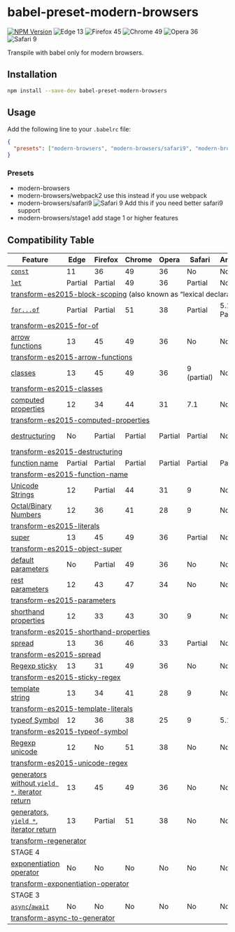 # babel-preset-modern-browsers

[![NPM Version](http://img.shields.io/npm/v/babel-preset-modern-browsers.svg?style=flat-square)](https://www.npmjs.org/package/babel-preset-modern-browsers)
![Edge 13](https://img.shields.io/badge/Edge-13-green.svg?style=flat-square)
![Firefox 45](https://img.shields.io/badge/Firefox-45-green.svg?style=flat-square)
![Chrome 49](https://img.shields.io/badge/Chrome-49-green.svg?style=flat-square)
![Opera 36](https://img.shields.io/badge/Opera-36-green.svg?style=flat-square)
![Safari 9](https://img.shields.io/badge/Safari-9-orange.svg?style=flat-square)

Transpile with babel only for modern browsers.

## Installation

```sh
npm install --save-dev babel-preset-modern-browsers
```

## Usage

Add the following line to your `.babelrc` file:

```json
{
  "presets": ["modern-browsers", "modern-browsers/safari9", "modern-browsers/stage1"]
}
```

### Presets

- modern-browsers
- modern-browsers/webpack2 use this instead if you use webpack
- modern-browsers/safari9 ![Safari 9](https://img.shields.io/badge/Safari-9-green.svg?style=flat-square) Add this if you need better safari9 support
- modern-browsers/stage1 add stage 1 or higher features


## Compatibility Table

<table width="100%">
    <thead>
        <th>Feature</th>
        <th>Edge</th>
        <th>Firefox</th>
        <th>Chrome</th>
        <th>Opera</th>
        <th>Safari</th>
        <th>Android</th>
        <th>iOS</th>
    </thead>
    <tr>
        <td>
            <a href="https://kangax.github.io/compat-table/es6/#test-const"><code>const</code></a>
        </td>
        <td>11</td>
        <td>36</td>
        <td>49</td>
        <td>36</td>
        <td>No</td>
        <td>No</td>
        <td>No</td>
    </tr>
    <tr>
        <td>
            <a href="https://kangax.github.io/compat-table/es6/#test-let"><code>let</code></a>
        </td>
        <td>Partial</td>
        <td>Partial</td>
        <td>49</td>
        <td>36</td>
        <td>Partial</td>
        <td>No</td>
        <td>Partial</td>
    </tr>
    <tr>
        <td colspan="8">
            <a href="https://babeljs.io/docs/plugins/transform-es2015-block-scoping">transform-es2015-block-scoping</a> (also known as “lexical declarations”)
        </td>
    </tr>
    <tr>
        <td>
            <a href="https://kangax.github.io/compat-table/es6/#test-for..of_loops"><code>for...of</code></a>
        </td>
        <td>Partial</td>
        <td>Partial</td>
        <td>51</td>
        <td>38</td>
        <td>Partial</td>
        <td>5.1 Partial</td>
        <td>Partial</td>
    </tr>
    <tr>
        <td colspan="8">
            <a href="https://babeljs.io/docs/plugins/transform-es2015-for-of">transform-es2015-for-of</a>
        </td>
    </tr>
    <tr>
        <td>
            <a href="https://kangax.github.io/compat-table/es6/#test-arrow_functions">arrow functions</a>
        </td>
        <td>13</td>
        <td>45</td>
        <td>49</td>
        <td>36</td>
        <td>No</td>
        <td>No</td>
        <td>No</td>
    </tr>
    <tr>
        <td colspan="8">
            <a href="https://babeljs.io/docs/plugins/transform-es2015-arrow-functions">transform-es2015-arrow-functions</a>
        </td>
    </tr>
    <tr>
        <td>
            <a href="https://kangax.github.io/compat-table/es6/#test-arrow_functions">classes</a>
        </td>
        <td>13</td>
        <td>45</td>
        <td>49</td>
        <td>36</td>
        <td>9 (partial)</td>
        <td>No</td>
        <td>9 (partial)</td>
    </tr>
    <tr>
        <td colspan="8">
            <a href="https://babeljs.io/docs/plugins/transform-es2015-classes">transform-es2015-classes</a>
        </td>
    </tr>
    <tr>
        <td>
            <a href="https://kangax.github.io/compat-table/es6/#test-object_literal_extensions_computed_properties">computed properties</a>
        </td>
        <td>12</td>
        <td>34</td>
        <td>44</td>
        <td>31</td>
        <td>7.1</td>
        <td>No</td>
        <td>8</td>
    </tr>
    <tr>
        <td colspan="8">
            <a href="https://babeljs.io/docs/plugins/transform-es2015-computed-properties">transform-es2015-computed-properties</a>
        </td>
    </tr>
    <tr>
        <td>
            <a href="https://kangax.github.io/compat-table/es6/">destructuring</a>
        </td>
        <td>No</td>
        <td>Partial</td>
        <td>Partial</td>
        <td>Partial</td>
        <td>Partial</td>
        <td>No</td>
        <td>Partial since 8</td>
    </tr>
    <tr>
        <td colspan="8">
            <a href="https://babeljs.io/docs/plugins/transform-es2015-destructuring">transform-es2015-destructuring</a>
        </td>
    </tr>
    <tr>
        <td>
            <a href="https://kangax.github.io/compat-table/es6/#test-function_name_property">function name</a>
        </td>
        <td>Partial</td>
        <td>Partial</td>
        <td>Partial</td>
        <td>Partial</td>
        <td>Partial</td>
        <td>Partial</td>
        <td>Partial</td>
    </tr>
    <tr>
        <td colspan="8">
            <a href="https://babeljs.io/docs/plugins/transform-es2015-function-name">transform-es2015-function-name</a>
        </td>
    </tr>
    <tr>
        <td>
            <a href="https://kangax.github.io/compat-table/es6/#test-Unicode_code_point_escapes_in_strings">Unicode Strings</a>
        </td>
        <td>12</td>
        <td>Partial</td>
        <td>44</td>
        <td>31</td>
        <td>9</td>
        <td>No</td>
        <td>9</td>
    </tr>
    <tr>
        <td>
            <a href="https://kangax.github.io/compat-table/es6/#test-octal_and_binary_literals">Octal/Binary Numbers</a>
        </td>
        <td>12</td>
        <td>36</td>
        <td>41</td>
        <td>28</td>
        <td>9</td>
        <td>No</td>
        <td>9</td>
    </tr>
    <tr>
        <td colspan="8">
            <a href="https://babeljs.io/docs/plugins/transform-es2015-literals">transform-es2015-literals</a>
        </td>
    </tr>
    <tr>
        <td>
            <a href="https://kangax.github.io/compat-table/es6/#test-super">super</a>
        </td>
        <td>13</td>
        <td>45</td>
        <td>49</td>
        <td>36</td>
        <td>Partial</td>
        <td>No</td>
        <td>Partial</td>
    </tr>
    <tr>
        <td colspan="8">
            <a href="https://babeljs.io/docs/plugins/transform-es2015-object-super">transform-es2015-object-super</a>
        </td>
    </tr>
    <tr>
        <td>
            <a href="https://kangax.github.io/compat-table/es6/#test-default_function_parameters">default parameters</a>
        </td>
        <td>No</td>
        <td>Partial</td>
        <td>49</td>
        <td>36</td>
        <td>No</td>
        <td>No</td>
        <td>No</td>
    </tr>
    <tr>
        <td>
            <a href="https://kangax.github.io/compat-table/es6/#test-rest_parameters">rest parameters</a>
        </td>
        <td>12</td>
        <td>43</td>
        <td>47</td>
        <td>34</td>
        <td>No</td>
        <td>No</td>
        <td>No</td>
    </tr>
    <tr>
        <td colspan="8">
            <a href="https://babeljs.io/docs/plugins/transform-es2015-parameters">transform-es2015-parameters</a>
        </td>
    </tr>
    <tr>
        <td>
            <a href="https://kangax.github.io/compat-table/es6/#test-object_literal_extensions_shorthand_properties">shorthand properties</a>
        </td>
        <td>12</td>
        <td>33</td>
        <td>43</td>
        <td>30</td>
        <td>9</td>
        <td>No</td>
        <td>9</td>
    </tr>
    <tr>
        <td colspan="8">
            <a href="https://babeljs.io/docs/plugins/transform-es2015-shorthand-properties">transform-es2015-shorthand-properties</a>
        </td>
    </tr>
    <tr>
        <td>
            <a href="https://kangax.github.io/compat-table/es6/#test-spread">spread</a>
        </td>
        <td>13</td>
        <td>36</td>
        <td>46</td>
        <td>33</td>
        <td>Partial</td>
        <td>No</td>
        <td>Partial</td>
    </tr>
    <tr>
        <td colspan="8">
            <a href="https://babeljs.io/docs/plugins/transform-es2015-spread">transform-es2015-spread</a>
        </td>
    </tr>
    <tr>
        <td>
            <a href="https://kangax.github.io/compat-table/es6/#test-RegExp_y_and_u_flags_y_flag">Regexp sticky</a>
        </td>
        <td>13</td>
        <td>31</td>
        <td>49</td>
        <td>36</td>
        <td>No</td>
        <td>No</td>
        <td>No</td>
    </tr>
    <tr>
        <td colspan="8">
            <a href="https://babeljs.io/docs/plugins/transform-es2015-sticky-regex">transform-es2015-sticky-regex</a>
        </td>
    </tr>
    <tr>
        <td>
            <a href="https://kangax.github.io/compat-table/es6/#test-template_strings">template string</a>
        </td>
        <td>13</td>
        <td>34</td>
        <td>41</td>
        <td>28</td>
        <td>9</td>
        <td>No</td>
        <td>9</td>
    </tr>
    <tr>
        <td colspan="8">
            <a href="https://babeljs.io/docs/plugins/transform-es2015-template-literals">transform-es2015-template-literals</a>
        </td>
    </tr>
    <tr>
        <td>
            <a href="https://kangax.github.io/compat-table/es6/#test-Symbol_typeof_support">typeof Symbol</a>
        </td>
        <td>12</td>
        <td>36</td>
        <td>38</td>
        <td>25</td>
        <td>9</td>
        <td>5.1</td>
        <td>9</td>
    </tr>
    <tr>
        <td colspan="8">
            <a href="https://babeljs.io/docs/plugins/transform-es2015-typeof-symbol">transform-es2015-typeof-symbol</a>
        </td>
    </tr>
    <tr>
        <td>
            <a href="https://kangax.github.io/compat-table/es6/#test-RegExp_y_and_u_flags_u_flag">Regexp unicode</a>
        </td>
        <td>12</td>
        <td>No</td>
        <td>51</td>
        <td>38</td>
        <td>No</td>
        <td>No</td>
        <td>No</td>
    </tr>
    <tr>
        <td colspan="8">
            <a href="https://babeljs.io/docs/plugins/transform-es2015-unicode-regex">transform-es2015-unicode-regex</a>
        </td>
    </tr>
    <tr>
        <td>
            <a href="https://kangax.github.io/compat-table/es6/#test-generators">generators without <code>yield *</code>, iterator return</a>
        </td>
        <td>13</td>
        <td>45</td>
        <td>49</td>
        <td>36</td>
        <td>No</td>
        <td>No</td>
        <td>No</td>
    </tr>
    <tr>
        <td>
            <a href="https://kangax.github.io/compat-table/es6/#test-generators">generators, <code>yield *</code>, iterator return</a>
        </td>
        <td>13</td>
        <td>Partial</td>
        <td>51</td>
        <td>38</td>
        <td>No</td>
        <td>No</td>
        <td>No</td>
    </tr>
    <tr>
        <td colspan="8">
            <a href="https://babeljs.io/docs/plugins/transform-regenerator">transform-regenerator</a>
        </td>
    </tr>
    <tr>
        <td colspan="8">
            STAGE 4
        </td>
    </tr>
    <tr>
        <td>
            <a href="http://kangax.github.io/compat-table/esnext/#test-exponentiation_(**)_operator">exponentiation operator</a>
        </td>
        <td>No</td>
        <td>No</td>
        <td>No</td>
        <td>No</td>
        <td>No</td>
        <td>No</td>
        <td>No</td>
    </tr>
    <tr>
        <td colspan="8">
            <a href="https://babeljs.io/docs/plugins/transform-exponentiation-operator">transform-exponentiation-operator</a>
        </td>
    </tr>
    <tr>
        <td colspan="8">
            STAGE 3
        </td>
    </tr>
    <tr>
        <td>
            <a href="http://kangax.github.io/compat-table/esnext/#test-async_functions"><code>async</code>/<code>await</code></a>
        </td>
        <td>No</td>
        <td>No</td>
        <td>No</td>
        <td>No</td>
        <td>No</td>
        <td>No</td>
        <td>No</td>
    </tr>
    <tr>
        <td colspan="8">
            <a href="https://babeljs.io/docs/plugins/transform-async-to-generator">transform-async-to-generator</a>
        </td>
    </tr>
</table>
